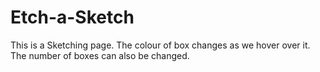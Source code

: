 # Etch-a-Sketch
This is a Sketching page. The colour of box changes as we hover over it.
The number of boxes can also be changed.